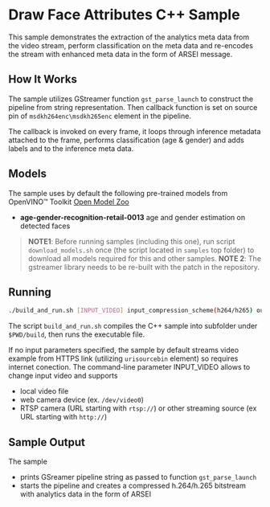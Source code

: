 # Draw Face Attributes C++ Sample

This sample demonstrates the extraction of the analytics meta data from the video stream, perform classification on the meta data and re-encodes the stream with enhanced meta data in the form of ARSEI message.

## How It Works
The sample utilizes GStreamer function `gst_parse_launch` to construct the pipeline from string representation. Then callback function is set on source pin of `msdkh264enc\msdkh265enc` element in the pipeline.

The callback is invoked on every frame, it loops through inference metadata attached to the frame, performs classification (age & gender) and adds labels and to the  inference meta data. 

## Models

The sample uses by default the following pre-trained models from OpenVINO™ Toolkit [Open Model Zoo](https://github.com/openvinotoolkit/open_model_zoo)
*   __age-gender-recognition-retail-0013__ age and gender estimation on detected faces

> **NOTE1**: Before running samples (including this one), run script `download_models.sh` once (the script located in `samples` top folder) to download all models required for this and other samples.
> **NOTE 2**: The gstreamer library needs to be re-built with the patch in the repository.

## Running

```sh
./build_and_run.sh [INPUT_VIDEO] input_compression_scheme(h264/h265) output_compression_scheme(h264/h265)
```

The script `build_and_run.sh` compiles the C++ sample into subfolder under `$PWD/build`, then runs the executable file.

If no input parameters specified, the sample by default streams video example from HTTPS link (utilizing `urisourcebin` element) so requires internet conection.
The command-line parameter INPUT_VIDEO allows to change input video and supports
* local video file
* web camera device (ex. `/dev/video0`)
* RTSP camera (URL starting with `rtsp://`) or other streaming source (ex URL starting with `http://`)

## Sample Output

The sample
* prints GSreamer pipeline string as passed to function `gst_parse_launch`
* starts the pipeline and creates a compressed h.264/h.265 bitstream with analytics data in the form of ARSEI

